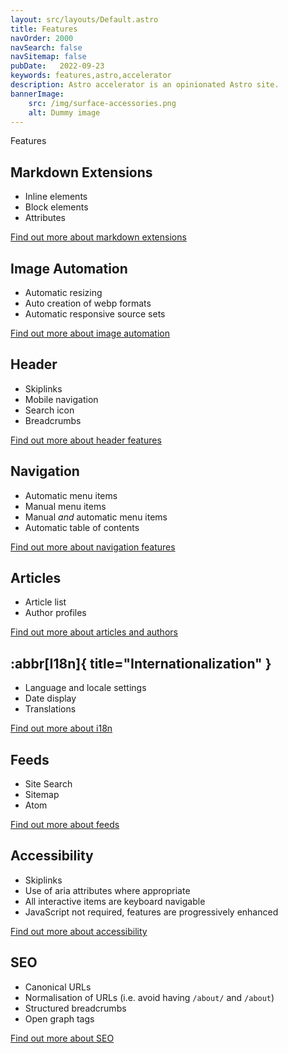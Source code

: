 ```yaml
---
layout: src/layouts/Default.astro
title: Features
navOrder: 2000
navSearch: false
navSitemap: false
pubDate:   2022-09-23
keywords: features,astro,accelerator
description: Astro accelerator is an opinionated Astro site.
bannerImage:
    src: /img/surface-accessories.png
    alt: Dummy image
---
```


Features

## Markdown Extensions

- Inline elements
- Block elements
- Attributes

[Find out more about markdown extensions](/features/markdown/)

## Image Automation

- Automatic resizing
- Auto creation of webp formats
- Automatic responsive source sets

[Find out more about image automation](/features/image-automation/)

## Header

- Skiplinks
- Mobile navigation
- Search icon
- Breadcrumbs

[Find out more about header features](/features/header/)

## Navigation

- Automatic menu items
- Manual menu items
- Manual *and* automatic menu items
- Automatic table of contents

[Find out more about navigation features](/features/navigation/)

## Articles

- Article list
- Author profiles

[Find out more about articles and authors](/features/articles/)

## :abbr[I18n]{ title="Internationalization" }

- Language and locale settings
- Date display
- Translations

[Find out more about i18n](/features/internationalization/)

## Feeds

- Site Search
- Sitemap
- Atom

[Find out more about feeds](/features/feeds/)

## Accessibility

- Skiplinks
- Use of aria attributes where appropriate
- All interactive items are keyboard navigable
- JavaScript not required, features are progressively enhanced

[Find out more about accessibility](/features/accessibility/)

## SEO

- Canonical URLs
- Normalisation of URLs (i.e. avoid having `/about/` and `/about`)
- Structured breadcrumbs
- Open graph tags

[Find out more about SEO](/features/seo/)

